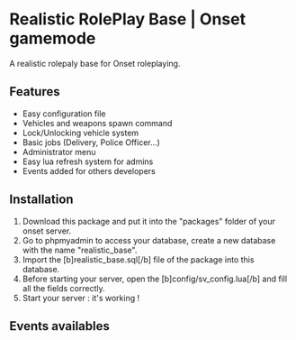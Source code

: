 # Realistic RolePlay Base | Onset gamemode
A realistic rolepaly base for Onset roleplaying.

## Features
- Easy configuration file
- Vehicles and weapons spawn command
- Lock/Unlocking vehicle system
- Basic jobs (Delivery, Police Officer...)
- Administrator menu
- Easy lua refresh system for admins
- Events added for others developers

## Installation
1. Download this package and put it into the "packages" folder of your onset server.
2. Go to phpmyadmin to access your database, create a new database with the name "realistic_base".
3. Import the [b]realistic_base.sql[/b] file of the package into this database.
4. Before starting your server, open the [b]config/sv_config.lua[/b] and fill all the fields correctly.
5. Start your server : it's working !

## Events availables
